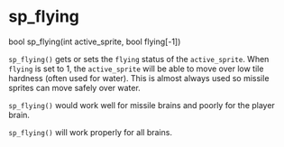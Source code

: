 # sp_flying

<Prototype>bool sp_flying(int active_sprite, bool flying[-1])</Prototype>

`sp_flying()` gets or sets the `flying` status of the `active_sprite`. When `flying` is set to 1, the `active_sprite` will be able to move over low tile hardness (often used for water). This is almost always used so missile sprites can move safely over water.

<VersionInfo dink="< 1.08"></VersionInfo> `sp_flying()` would work well for missile brains and poorly for the player brain.

<VersionInfo dink="1.08"></VersionInfo> `sp_flying()` will work properly for all brains.
